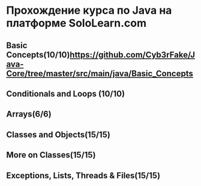# Прохождение курса по Java на платформе SoloLearn.com

## Basic Concepts(10/10)https://github.com/Cyb3rFake/Java-Core/tree/master/src/main/java/Basic_Concepts
## Conditionals and Loops (10/10)
## Arrays(6/6)
## Classes and Objects(15/15)
## More on Classes(15/15)
## Exceptions, Lists, Threads & Files(15/15)

